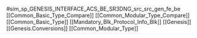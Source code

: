 #sim_sp_GENESIS_INTERFACE_ACS_BE_SR3DNG_src_src_gen_fe_be
[[Common_Basic_Type_Compare]]
[[Common_Modular_Type_Compare]]
[[Common_Basic_Type]]
[[Mandatory_Blk_Protocol_Info_Blk]]
[[Genesis]]
[[Genesis.Conversions]]
[[Common_Modular_Type]]
